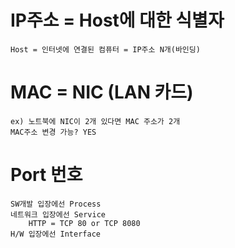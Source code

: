 # IP주소 = Host에 대한 식별자
    Host = 인터넷에 연결된 컴퓨터 = IP주소 N개(바인딩)

# MAC = NIC (LAN 카드)
    ex) 노트북에 NIC이 2개 있다면 MAC 주소가 2개
    MAC주소 변경 가능? YES

# Port 번호
    SW개발 입장에선 Process
    네트워크 입장에선 Service
        HTTP = TCP 80 or TCP 8080
    H/W 입장에선 Interface

